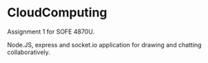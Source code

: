 # CloudComputing

Assignment 1 for SOFE 4870U.

Node.JS, express and socket.io application for drawing and chatting collaboratively.
